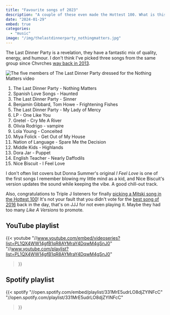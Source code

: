 ```yaml
---
title: "Favourite songs of 2023"
description: "A couple of these even made the Hottest 100. What is this, a crossover episode?"
date: "2024-01-29"
embed: true
categories: 
  - "music"
image: "/img/thelastdinnerparty_nothingmatters.jpg"
---
```


The Last Dinner Party is a revelation, they have a fantastic mix of quality, energy, and humour. I don't think I've picked three songs from the same group since Chvrches [way back in 2013](/2017/01/favourite-songs-of-2013/).

![The five members of The Last Dinner Party dressed for the Nothing Matters video](/img/thelastdinnerparty_nothingmatters.jpg "The Last Dinner Party - Nothing Matters")

1. The Last Dinner Party - Nothing Matters
2. Spanish Love Songs - Haunted
3. The Last Dinner Party - Sinner
4. Benjamin Gibbard, Tom Howe - Frightening Fishes
5. The Last Dinner Party - My Lady of Mercy
6. LP - One Like You
7. Gretel - Cry Me A River
8. Olivia Rodrigo - vampire
9. Lola Young - Conceited
10. Miya Folick - Get Out of My House
11. Nation of Language - Spare Me the Decision
12. Middle Kids - Highlands
13. Dora Jar - Puppet
14. English Teacher - Nearly Daffodils
15. Nice Biscuit - I Feel Love

I don't often list covers but Donna Summer's original *I Feel Love* is one of the first songs I remember blowing my little mind as a kid, and Nice Biscuit's version updates the sound while keeping the vibe. A good chill-out track.

Also, congratulations to Triple J listeners for finally [picking a Mitski song in the Hottest 100](//en.wikipedia.org/wiki/Triple_J_Hottest_100,_2023)! It's not your fault that you didn't vote for the [best song of 2016](/2017/01/favourite-songs-of-2016/) back in the day, that's on JJJ for not even playing it. Maybe they had too many *Like A Versions* to promote.

## YouTube playlist
{{< youtube
  "//www.youtube.com/embed/videoseries?list=PL1QX4WW14gfB1qR8AYMraY4DqwM4gSnJ0"
  "//www.youtube.com/playlist?list=PL1QX4WW14gfB1qR8AYMraY4DqwM4gSnJ0"
>}}

## Spotify playlist
{{< spotify
  "//open.spotify.com/embed/playlist/331MrE5udrLO8djZYINFcC"
  "//open.spotify.com/playlist/331MrE5udrLO8djZYINFcC"
>}}
